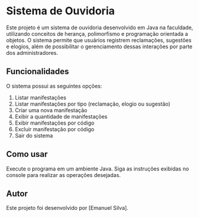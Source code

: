 
# Sistema de Ouvidoria

Este projeto é um sistema de ouvidoria desenvolvido em Java na faculdade, utilizando conceitos de herança, polimorfismo e programação orientada a objetos. O sistema permite que usuários registrem reclamações, sugestões e elogios, além de possibilitar o gerenciamento dessas interações por parte dos administradores.

## Funcionalidades

O sistema possui as seguintes opções:

1. Listar manifestações
2. Listar manifestações por tipo (reclamação, elogio ou sugestão)
3. Criar uma nova manifestação
4. Exibir a quantidade de manifestações
5. Exibir manifestações por código
6. Excluir manifestação por código
7. Sair do sistema


## Como usar

Execute o programa em um ambiente Java.
Siga as instruções exibidas no console para realizar as operações desejadas.

## Autor

Este projeto foi desenvolvido por [Emanuel Silva].



